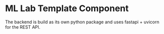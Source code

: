 # ML Lab Template Component
The backend is build as its own python package and uses fastapi + uvicorn for the REST API.
